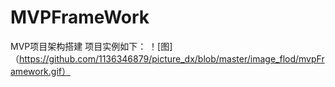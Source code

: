 # MVPFrameWork
MVP项目架构搭建
项目实例如下：
！[图]（https://github.com/1136346879/picture_dx/blob/master/image_flod/mvpFramework.gif）
